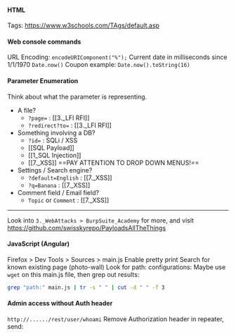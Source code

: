 #### HTML
Tags:
https://www.w3schools.com/TAgs/default.asp
#### Web console commands
URL Encoding:
`encodeURIComponent("%");`
Current date in milliseconds since 1/1/1970
`Date.now()`
Coupon example:
`Date.now().toString(16)`
#### Parameter Enumeration
Think about what the parameter is representing.
- A file?
	- `?page=` : [[3._LFI RFI]]
	- `?redirect?to=` : [[3._LFI RFI]]
- Something involving a DB?
	- `?id=` : SQLi / XSS
	- [[SQL Payload]]
	- [[1_SQL Injection]]
	- [[7._XSS]]
==PAY ATTENTION TO DROP DOWN MENUS!==
- Settings / Search engine?
	- `?default=English` : [[7._XSS]]
	- `?q=Banana` :               [[7._XSS]]
- Comment field / Email field?
	- `Topic` or `Comment` : [[7._XSS]]
---
Look into `3._WebAttacks > BurpSuite_Academy` for more, and visit https://github.com/swisskyrepo/PayloadsAllTheThings
#### JavaScript (Angular)
Firefox  > Dev Tools > Sources > main.js
Enable pretty print
Search for known existing page (photo-wall)
Look for path: configurations:
Maybe use `wget` on this main.js file, then grep out results:
```bash - kali
grep "path:" main.js | tr -s " " | cut -d " " -f 3
```
#### Admin access without Auth header
`http://....../rest/user/whoami`
Remove Authorization header in repeater, send: